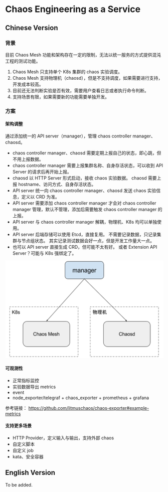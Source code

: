 # Chaos Engineering as a Service

## Chinese Version

### 背景

目前 Chaos Mesh 功能和架构存在一定的限制，无法以统一服务的方式提供混沌工程的测试功能。

1. Chaos Mesh 只支持单个 K8s 集群的 chaos 实验调度。
2. Chaos Mesh 支持物理机（chaosd），但是不支持调度，如果需要进行支持，开发成本较高。
3. 目前还无法判断实验是否有效，需要用户查看日志或者执行命令判断。
4. 支持场景有限，如果需要新的功能需要单独开发。

### 方案

#### 架构调整

通过添加统一的 API server（manager），管理 chaos controller manager、chaosd。

- chaos controller manager、chaosd 需要定期上报自己的状态，即心跳，但不用上报数据。
- chaos controller manager 需要上报集群名称、自身存活状态，可以收到 API Server 的请求后再开始上报。
- chaosd 以 HTTP Server 形式启动，接收 chaos 实验数据。 chaosd 需要上报 hostname、访问方式、自身存活状态。
- API server 统一向 chaos controller manager、chaosd 发送 chaos 实验信息，定义以 CRD 为准。
- API server 需要添加 chaos controller manager 才会对 chaos controller manager 管理，默认不管理，添加后需要触发 chaos controller manager 的上报。
- API server 与 chaos controller manager 解耦，物理机、K8s 均可以单独使用。
- API server 后端存储可以使用 Etcd，直接复用。 不需要记录数据，只记录集群与节点组状态。 其实记录测试数据会好一点，但是开发工作量大一点。
- 也可以 API server 直接生成 CRD，但可能不太有好。 或者 Extension API Server？可能与 K8s 强绑定了。

![kubernetes login](../media/caas-architecture.png)

#### 可观测性

- 正常指标监控
- 实验数据导出 metrics
- event
- node_exporter/telegraf + chaos_exporter + prometheus + grafana

参考链接：
https://github.com/litmuschaos/chaos-exporter#example-metrics


#### 支持更多场景

- HTTP Provider，定义输入与输出，支持外部 chaos
- 自定义脚本
- 自定义 job
- kata、安全容器


## English Version

To be added.